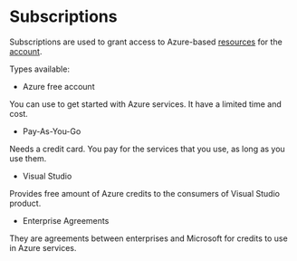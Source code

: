 # Subscriptions

Subscriptions are used to grant access to Azure-based [resources](resource.md) for the [account](Account/account.md).

Types available:

- Azure free account

You can use to get started with Azure services. It have a limited time and cost.

- Pay-As-You-Go

Needs a credit card. You pay for the services that you use, as long as you use them.

- Visual Studio

Provides free amount of Azure credits to the consumers of Visual Studio product.

- Enterprise Agreements

They are agreements between enterprises and Microsoft for credits to use in Azure services.
